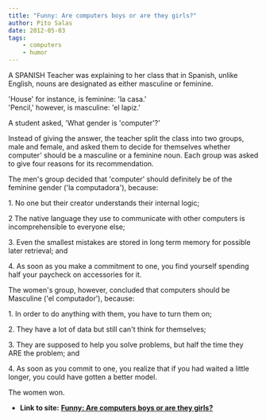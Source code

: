 ```yaml
---
title: "Funny: Are computers boys or are they girls?"
author: Pito Salas
date: 2012-05-03
tags:
    - computers
    - humor
---
```


A SPANISH Teacher was explaining to her class that in Spanish, unlike English,
nouns are designated as either masculine or feminine.

'House' for instance, is feminine: 'la casa.'  
'Pencil,' however, is masculine: 'el lapiz.'

A student asked, 'What gender is 'computer'?'

Instead of giving the answer, the teacher split the class into two groups,
male and female, and asked them to decide for themselves whether computer'
should be a masculine or a feminine noun. Each group was asked to give four
reasons for its recommendation.

The men's group decided that 'computer' should definitely be of the feminine
gender ('la computadora'), because:

1\. No one but their creator understands their internal logic;

2 The native language they use to communicate with other computers is
incomprehensible to everyone else;

3\. Even the smallest mistakes are stored in long term memory for possible
later retrieval; and

4\. As soon as you make a commitment to one, you find yourself spending half
your paycheck on accessories for it.

The women's group, however, concluded that computers should be Masculine ('el
computador'), because:

1\. In order to do anything with them, you have to turn them on;

2\. They have a lot of data but still can't think for themselves;

3\. They are supposed to help you solve problems, but half the time they ARE
the problem; and

4\. As soon as you commit to one, you realize that if you had waited a little
longer, you could have gotten a better model.

The women won.


* **Link to site:** **[Funny: Are computers boys or are they girls?](None)**

